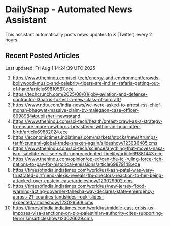 # DailySnap - Automated News Assistant

This assistant automatically posts news updates to X (Twitter) every 2 hours.

## Recent Posted Articles

Last updated: Fri Aug  1 14:24:39 UTC 2025

1. https://www.thehindu.com/sci-tech/energy-and-environment/crowds-bollywood-music-and-celebrity-tigers-are-indian-safaris-getting-out-of-hand/article69810567.ece
2. https://techcrunch.com/2025/08/01/joby-aviation-and-defense-contractor-l3harris-to-test-a-new-class-of-aircraft/
3. https://www.ndtv.com/india-news/we-were-asked-to-arrest-rss-chief-mohan-bhagwat-massive-claim-by-malegaon-case-officer-8998984#publisher=newsstand
4. https://www.thehindu.com/sci-tech/health/breast-crawl-as-a-strategy-to-ensure-more-newborns-breastfeed-within-an-hour-after-birth/article69882024.ece
5. https://economictimes.indiatimes.com/markets/stocks/news/trumps-tariff-tsunami-global-trade-shaken-again/slideshow/123036485.cms
6. https://www.thehindu.com/sci-tech/science/anything-that-moves-nasa-isro-satellite-will-see-with-unprecedented-fidelity/article69881443.ece
7. https://www.thehindu.com/opinion/op-ed/can-the-icj-ruling-force-rich-nations-to-pay-for-historical-emissions/article69879148.ece
8. https://timesofindia.indiatimes.com/world/us/kash-patel-was-very-frustrated-girlfriend-alexis-reveals-fbi-directors-reaction-to-her-being-attacked-over-epstein-case/articleshow/123029902.cms
9. https://timesofindia.indiatimes.com/world/us/new-jersey-flood-warning-acting-governer-tahesha-way-declares-state-emergency-across-21-counties-landslides-rock-slides-expected/articleshow/123029568.cms
10. https://timesofindia.indiatimes.com/world/us/middle-east-crisis-us-imposes-visa-sanctions-on-plo-palestinian-authority-cites-supporting-terrorism/articleshow/123026629.cms
